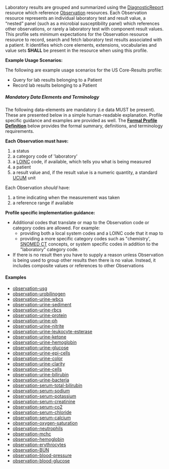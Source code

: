 ﻿Laboratory results are grouped and summarized using the [DiagnosticReport] resource which reference [Observation] resources.  Each Observation resource represents an individual laboratory test and result value, a “nested” panel (such as a microbial susceptibility panel) which references other observations, or rarely a laboratory test with component result values. This profile sets minimum expectations for the Observation resource resource to record, search and fetch laboratory test results associated with a patient.  It identifies which core elements, extensions, vocabularies and value sets **SHALL** be present in the resource when using this profile.

**Example Usage Scenarios:**

The following are example usage scenarios for the US Core-Results profile:

-   Query for lab results belonging to a Patient
-   Record lab results belonging to a Patient

##### Mandatory Data Elements and Terminology


The following data-elements are mandatory (i.e data MUST be present). These are presented below in a simple human-readable explanation.  Profile specific guidance and examples are provided as well.  The [**Formal Profile Definition**](#profile) below provides the  formal summary, definitions, and  terminology requirements.  

**Each Observation must have:**

1.   a status
1.   a category code of 'laboratory'
1.   a [LOINC] code, if available, which tells you what is being measured
1.   a patient
1.   a result value and, if the result value is a numeric quantity, a standard [UCUM] unit


Each Observation *should* have:

1.   a time indicating when the measurement was taken
1.   a reference range if available


**Profile specific implementation guidance:**

* Additional codes that translate or map to the Observation code or category codes are allowed.  For example:
   -  providing both a local system codes and a LOINC code that it map to
   -  providing a more specific category codes such as "chemistry', [SNOMED CT] concepts, or system specific codes in addition to the "laboratory" category code.
* If there is no result then you have to supply a reason unless Observation is being used to group other results then there is no value. Instead, it includes composite values or references to other Observations

#### Examples

 - [observation-usg](observation-usg.html)
 - [observation-urobilinogen](observation-urobilinogen.html)
 - [observation-urine-wbcs](observation-urine-wbcs.html)
 - [observation-urine-sediment](observation-urine-sediment.html)
 - [observation-urine-rbcs](observation-urine-rbcs.html)
 - [observation-urine-protein](observation-urine-protein.html)
 - [observation-urine-ph](observation-urine-ph.html)
 - [observation-urine-nitrite](observation-urine-nitrite.html)
 - [observation-urine-leukocyte-esterase](observation-urine-leukocyte-esterase.html)
 - [observation-urine-ketone](observation-urine-ketone.html)
 - [observation-urine-hemoglobin](observation-urine-hemoglobin.html)
 - [observation-urine-glucose](observation-urine-glucose.html)
 - [observation-urine-epi-cells](observation-urine-epi-cells.html)
 - [observation-urine-color](observation-urine-color.html)
 - [observation-urine-clarity](observation-urine-clarity.html)
 - [observation-urine-cells](observation-urine-cells.html)
 - [observation-urine-bilirubin](observation-urine-bilirubin.html)
 - [observation-urine-bacteria](observation-urine-bacteria.html)
 - [observation-serum-total-bilirubin](observation-serum-total-bilirubin.html)
 - [observation-serum-sodium](observation-serum-sodium.html)
 - [observation-serum-potassium](observation-serum-potassium.html)
 - [observation-serum-creatinine](observation-serum-creatinine.html)
 - [observation-serum-co2](observation-serum-co2.html)
 - [observation-serum-chloride](observation-serum-chloride.html)
 - [observation-serum-calcium](observation-serum-calcium.html)
 - [observation-oxygen-saturation](observation-oxygen-saturation.html)
 - [observation-neutrophils](observation-neutrophils.html)
 - [observation-mchc](observation-mchc.html)
 - [observation-hemoglobin](observation-hemoglobin.html)
 - [observation-erythrocytes](observation-erythrocytes.html)
 - [observation-BUN](observation-BUN.html)
 - [observation-blood-pressure](observation-blood-pressure.html)
 - [observation-blood-glucose](observation-blood-glucose.html)


 [SNOMED CT]: http://snomed.info/sct
  [Observation Value Absent Reason]: http://build.fhir.org/valueset-observation-valueabsentreason.html
  [UCUM]: http://unitsofmeasure.org
  [LOINC]: http://loinc.org
[Observation]:  http://build.fhir.org/observation.html
[DiagnosticReport]:  http://build.fhir.org/diagnosticreport.html
